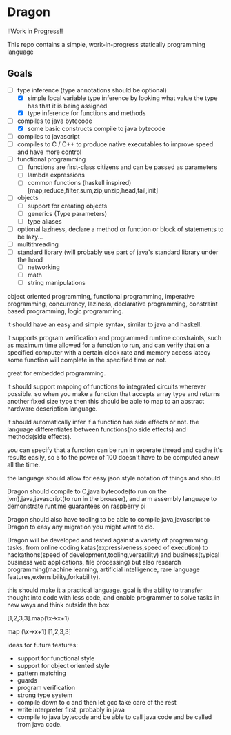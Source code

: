 # Dragon

!!Work in Progress!!

This repo contains a simple, work-in-progress statically programming language

## Goals

- [ ] type inference (type annotations should be optional)
  - [x] simple local variable type inference by looking what value the type has that it is being assigned
  - [x] type inference for functions and methods
- [ ] compiles to java bytecode
  - [x] some basic constructs compile to java bytecode
- [ ] compiles to javascript
- [ ] compiles to C / C++ to produce native executables to improve speed and have more control
- [ ] functional programming
  - [ ] functions are first-class citizens and can be passed as parameters
  - [ ] lambda expressions
  - [ ] common functions (haskell inspired) [map,reduce,filter,sum,zip,unzip,head,tail,init]
- [ ] objects
  - [ ] support for creating objects
  - [ ] generics (Type parameters)
  - [ ] type aliases
- [ ] optional laziness, declare a method or function or block of statements to be lazy...
- [ ] multithreading
- [ ] standard library (will probably use part of java's standard library under the hood
  - [ ] networking 
  - [ ] math
  - [ ] string manipulations

object oriented programming, functional programming, imperative programming,
concurrency, laziness, declarative programming, constraint based programming,
logic programming.

it should have an easy and simple syntax, similar to java and haskell.

it supports program verification
and programmed runtime constraints,
such as maximum time allowed for a function to run,
and can verify that on a specified computer 
with a certain clock rate and memory access latecy
some function will complete in the specified time or not.

great for embedded programming.

it should support mapping of functions to integrated circuits wherever possible.
so when you make a function that accepts array type and returns another fixed size type
then this should be able to map to an abstract hardware description language.

it should automatically infer if a function has side effects or not.
the language differentiates between functions(no side effects) and 
methods(side effects). 

you can specify that a function can be run in seperate thread and cache it's 
results easily, so 5 to the power of 100 doesn't have to be computed anew all the time.

the language should allow for easy json style notation of things
and should 


Dragon should compile to C,java bytecode(to run on the jvm),java,javascript(to run in the browser),
and arm assembly language to demonstrate runtime guarantees on raspberry pi

Dragon should also have tooling to be able to compile java,javascript to Dragon
to easy any migration you might want to do.

Dragon will be developed and tested against a variety of programming tasks,
from online coding katas(expressiveness,speed of execution) to hackathons(speed of development,tooling,versatility)
and business(typical business web applications, file processing) but also research programming(machine learning, artificial intelligence, rare language features,extensibility,forkability).

this should make it a practical language. goal is the ability to transfer thought into code with less code,
and enable programmer to solve tasks in new ways and think outside the box


[1,2,3,3].map(\x->x+1)

map (\x->x+1) [1,2,3,3]

ideas for future features:

- support for functional style
- support for object oriented style
- pattern matching
- guards 
- program verification
- strong type system
- compile down to c and then let gcc take care of the rest
- write interpreter first, probably in java
- compile to java bytecode and be able to call java code and be called from java code.

